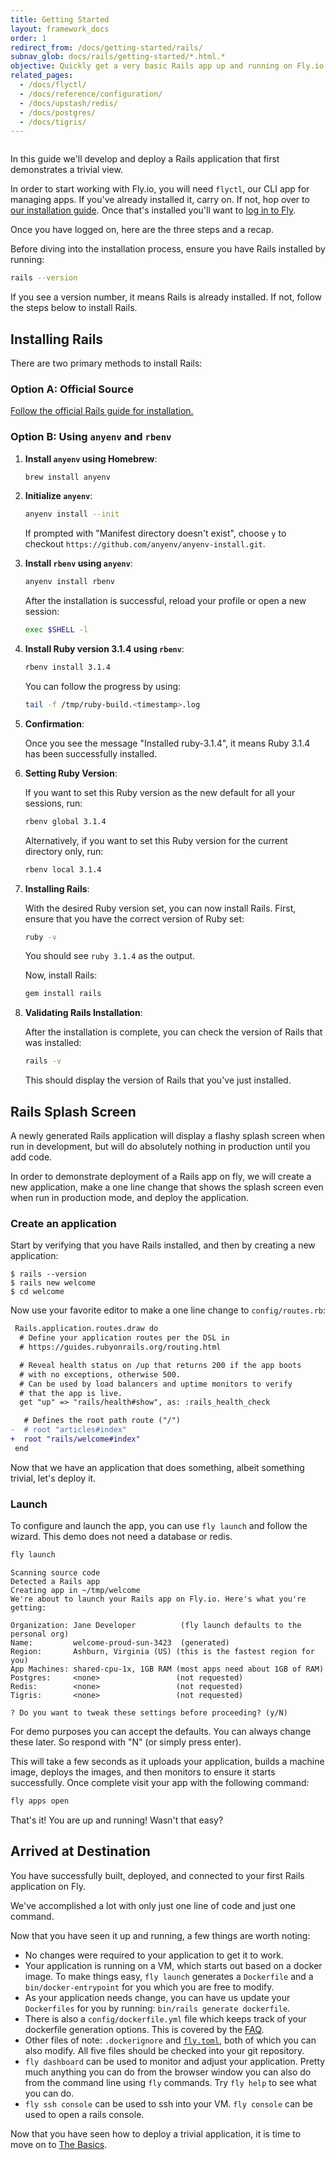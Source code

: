 ```yaml
---
title: Getting Started
layout: framework_docs
order: 1
redirect_from: /docs/getting-started/rails/
subnav_glob: docs/rails/getting-started/*.html.*
objective: Quickly get a very basic Rails app up and running on Fly.io. This guide is the fastest way to try using Fly, so if you're short on time start here.
related_pages:
  - /docs/flyctl/
  - /docs/reference/configuration/
  - /docs/upstash/redis/
  - /docs/postgres/
  - /docs/tigris/
---
```


<div>
  <img src="/static/images/rails-intro.webp" srcset="/static/images/rails-intro@2x.webp 2x" alt="">
</div>

In this guide we'll develop and deploy a Rails application that first
demonstrates a trivial view.

In order to start working with Fly.io, you will need `flyctl`, our CLI app for managing apps. If you've already installed it, carry on. If not, hop over to [our installation guide](/docs/flyctl/install/). Once that's installed you'll want to [log in to Fly](/docs/getting-started/sign-up-sign-in/).

Once you have logged on, here are the three steps and a recap.

Before diving into the installation process, ensure you have Rails installed by running:

```bash
rails --version
```

If you see a version number, it means Rails is already installed. If not, follow the steps below to install Rails.

## Installing Rails

There are two primary methods to install Rails:

### Option A: Official Source

[Follow the official Rails guide for installation.](https://guides.rubyonrails.org/getting_started.html#installing-rails)

### Option B: Using `anyenv` and `rbenv`

1. **Install `anyenv` using Homebrew**:
   ```bash
   brew install anyenv
   ```

2. **Initialize `anyenv`**:
   ```bash
   anyenv install --init
   ```

   If prompted with "Manifest directory doesn't exist", choose `y` to checkout `https://github.com/anyenv/anyenv-install.git`.

3. **Install `rbenv` using `anyenv`**:
   ```bash
   anyenv install rbenv
   ```

   After the installation is successful, reload your profile or open a new session:
   ```bash
   exec $SHELL -l
   ```

4. **Install Ruby version 3.1.4 using `rbenv`**:
   ```bash
   rbenv install 3.1.4
   ```

   You can follow the progress by using:
   ```bash
   tail -f /tmp/ruby-build.<timestamp>.log
   ```

5. **Confirmation**:
   
   Once you see the message "Installed ruby-3.1.4", it means Ruby 3.1.4 has been successfully installed.

6. **Setting Ruby Version**:

   If you want to set this Ruby version as the new default for all your sessions, run:
   ```bash
   rbenv global 3.1.4
   ```
   Alternatively, if you want to set this Ruby version for the current directory only, run:
   ```bash
   rbenv local 3.1.4
   ```

7. **Installing Rails**:

   With the desired Ruby version set, you can now install Rails. First, ensure that you have the correct version of Ruby set:
   ```bash
   ruby -v
   ```
   You should see `ruby 3.1.4` as the output.

   Now, install Rails:
   ```bash
   gem install rails
   ```

8. **Validating Rails Installation**:

   After the installation is complete, you can check the version of Rails that was installed:
   ```bash
   rails -v
   ```
   This should display the version of Rails that you've just installed.


## Rails Splash Screen

A newly generated Rails application will display a flashy splash screen when
run in development, but will do absolutely nothing in production until you
add code.

In order to demonstrate deployment of a Rails app on fly, we will create a new application, make
a one line change that shows the splash screen even when run in production mode,
and deploy the application.

### Create an application

Start by verifying that you have Rails installed, and then by
creating a new application:

``` shell
$ rails --version
$ rails new welcome
$ cd welcome
```

Now use your favorite editor to make a one line change to `config/routes.rb`:

``` diff
 Rails.application.routes.draw do
  # Define your application routes per the DSL in
  # https://guides.rubyonrails.org/routing.html

  # Reveal health status on /up that returns 200 if the app boots
  # with no exceptions, otherwise 500.
  # Can be used by load balancers and uptime monitors to verify
  # that the app is live.
  get "up" => "rails/health#show", as: :rails_health_check

   # Defines the root path route ("/")
-  # root "articles#index"
+  root "rails/welcome#index"
 end
 ```

 Now that we have an application that does something, albeit something trivial,
 let's deploy it.

### Launch

To configure and launch the app, you can use `fly launch` and follow the
wizard.  This demo does not need a database or redis.

```cmd
fly launch
```
```output
Scanning source code
Detected a Rails app
Creating app in ~/tmp/welcome
We're about to launch your Rails app on Fly.io. Here's what you're getting:

Organization: Jane Developer          (fly launch defaults to the personal org)
Name:         welcome-proud-sun-3423  (generated)
Region:       Ashburn, Virginia (US) (this is the fastest region for you)
App Machines: shared-cpu-1x, 1GB RAM (most apps need about 1GB of RAM)
Postgres:     <none>                 (not requested)
Redis:        <none>                 (not requested)
Tigris:       <none>                 (not requested)

? Do you want to tweak these settings before proceeding? (y/N) 
```

For demo purposes you can accept the defaults.  You can always change these later.
So respond with "N" (or simply press enter).

This will take a few seconds as it uploads your application, builds a machine image,
deploys the images, and then monitors to ensure it starts successfully. Once complete
visit your app with the following command:

```cmd
fly apps open
```

That's it!  You are up and running!  Wasn't that easy?

## Arrived at Destination

You have successfully built, deployed, and connected to your first Rails application on Fly.

We've accomplished a lot with only just one line of code and
just one command.

Now that you have seen it up and running, a few things are worth noting:

  * No changes were required to your application to get it to work.
  * Your application is running on a VM, which starts out based on a
    docker image. To make things easy, `fly launch` generates a
    `Dockerfile` and a `bin/docker-entrypoint` for you which you are free to modify.
  * As your application needs change, you can have us update your `Dockerfiles` for you by running: `bin/rails generate dockerfile`.
  * There is also a `config/dockerfile.yml` file which keeps track of your
    dockerfile generation options.  This is covered by the
    [FAQ](https://fly.io/docs/rails/getting-started/dockerfiles/).
  * Other files of note: `.dockerignore` and
    [`fly.toml`](https://fly.io/docs/reference/configuration/), both of which
    you can also modify.
    All five files should be checked into your git repository.
  * `fly dashboard` can be used to monitor and adjust your application. Pretty
    much anything you can do from the browser window you can also do from the
    command line using `fly` commands. Try `fly help` to see what you can do.
  * `fly ssh console` can be used to ssh into your VM. `fly console` can be used to open a rails console.

Now that you have seen how to deploy a trivial application, it is time
to move on to [The Basics](../../rails/the-basics/).
